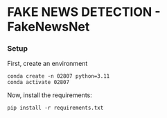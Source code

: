 # FAKE NEWS DETECTION - FakeNewsNet

### Setup

First, create an environment
```
conda create -n 02807 python=3.11
conda activate 02807
```

Now, install the requirements:
```
pip install -r requirements.txt
```
